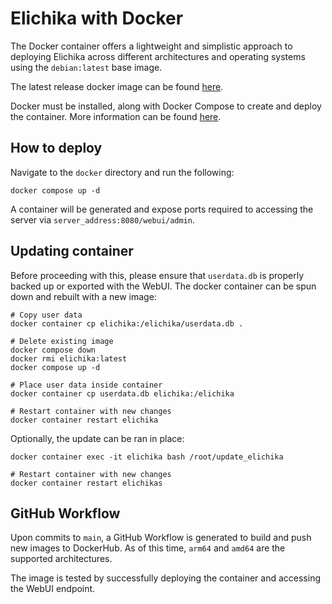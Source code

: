 # Elichika with Docker
The Docker container offers a lightweight and simplistic approach to deploying Elichika across different architectures and operating systems using the `debian:latest` base image.

The latest release docker image can be found [here](https://hub.docker.com/r/arina999999997/elichika).

Docker must be installed, along with Docker Compose to create and deploy the container. More information can be found [here](https://docs.docker.com/engine/install/).

## How to deploy
Navigate to the `docker` directory and run the following:
```
docker compose up -d
```

A container will be generated and expose ports required to accessing the server via `server_address:8080/webui/admin`.

## Updating container
Before proceeding with this, please ensure that `userdata.db` is properly backed up or exported with the WebUI. The docker container can be spun down and rebuilt with a new image:
```
# Copy user data
docker container cp elichika:/elichika/userdata.db .

# Delete existing image
docker compose down
docker rmi elichika:latest
docker compose up -d

# Place user data inside container
docker container cp userdata.db elichika:/elichika

# Restart container with new changes
docker container restart elichika
```

Optionally, the update can be ran in place:
```
docker container exec -it elichika bash /root/update_elichika

# Restart container with new changes
docker container restart elichikas
```

## GitHub Workflow
Upon commits to `main`, a GitHub Workflow is generated to build and push new images to DockerHub. As of this time, `arm64` and `amd64` are the supported architectures.

The image is tested by successfully deploying the container and accessing the WebUI endpoint.
